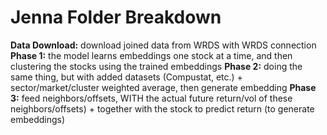 # Jenna Folder Breakdown

**Data Download:** download joined data from WRDS with WRDS connection
**Phase 1:** the model learns embeddings one stock at a time, and then  clustering the stocks using the trained embeddings
**Phase 2:** doing the same thing, but with added datasets (Compustat, etc.) + sector/market/cluster weighted average, then generate embedding
**Phase 3:** feed neighbors/offsets, WITH the actual future return/vol of these neighbors/offsets) + together with the stock to predict return (to generate embeddings)